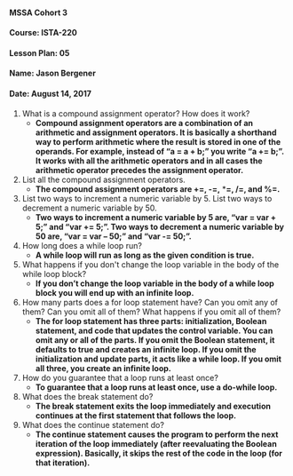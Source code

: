 #### MSSA Cohort 3
#### Course: ISTA-220
#### Lesson Plan: 05
#### Name: Jason Bergener
#### Date: August 14, 2017

1.	What is a compound assignment operator? How does it work?
    - **Compound assignment operators are a combination of an arithmetic and assignment operators. It is basically a shorthand way to perform arithmetic where the result is stored in one of the operands. For example, instead of “a = a + b;” you write “a += b;”. It works with all the arithmetic operators and in all cases the arithmetic operator precedes the assignment operator.**
2.	List all the compound assignment operators.
    - **The compound assignment operators are +=, -=,** ***=, /=, and %=.**
3.	List two ways to increment a numeric variable by 5. List two ways to decrement a numeric variable by 50.
    - **Two ways to increment a numeric variable by 5 are, “var = var + 5;” and “var += 5;”. Two ways to decrement a numeric variable by 50 are, “var = var – 50;” and “var -= 50;”.**
4.	How long does a while loop run?
    - **A while loop will run as long as the given condition is true.**
5.	What happens if you don't change the loop variable in the body of the while loop block?
    - **If you don’t change the loop variable in the body of a while loop block you will end up with an infinite loop.**
6.	How many parts does a for loop statement have? Can you omit any of them? Can you omit all of them? What happens if you omit all of them?
    - **The for loop statement has three parts: initialization, Boolean statement, and code that updates the control variable. You can omit any or all of the parts. If you omit the Boolean statement, it defaults to true and creates an infinite loop. If you omit the initialization and update parts, it acts like a while loop. If you omit all three, you create an infinite loop.**
7.	How do you guarantee that a loop runs at least once?
    - **To guarantee that a loop runs at least once, use a do-while loop.**
8.	What does the break statement do?
    - **The break statement exits the loop immediately and execution continues at the first statement that follows the loop.**
9.	What does the continue statement do?
    - **The continue statement causes the program to perform the next iteration of the loop immediately (after reevaluating the Boolean expression). Basically, it skips the rest of the code in the loop (for that iteration).**